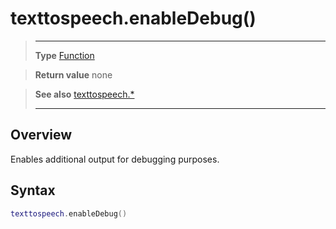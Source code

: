 # texttospeech.enableDebug()

> --------------------- ------------------------------------------------------------------------------------------
> __Type__              [Function](https://docs.coronalabs.com/api/type/Function.html)

> __Return value__      none

> __See also__          [texttospeech.*](/plugin/texttospeech/)
> --------------------- ------------------------------------------------------------------------------------------

## Overview

Enables additional output for debugging purposes.

## Syntax
```lua
texttospeech.enableDebug()
```